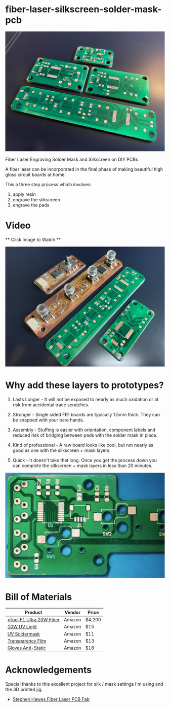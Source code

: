 # fiber-laser-silkscreen-solder-mask-pcb
![Screenshot](pics/keeb3.jpeg)

Fiber Laser Engraving Solder Mask and Silkscreen on DIY PCBs

A fiber laser can be incorporated in the final phase of making beautiful high gloss circuit boards at home.

This a three step process which involves: 

1. apply resin
2. engrave the silkscreen
3. engrave the pads

Video
===
** Click Image to Watch **

[![Watch the video](pics/keeb2.jpeg)](https://youtu.be/RxKP0Fk902g)

Why add these layers to prototypes?
===
1. Lasts Longer - It will not be exposed to nearly as much oxidation or at risk from accidental trace scratches.

2. Stronger - Single sided FR1 boards are typically 1.5mm thick. They can be snapped with your bare hands.

3. Assembly - Stuffing is easier with orientation, component labels and reduced risk of bridging between pads with the solder mask in place.

4. Kind of professional - A raw board looks like cool, but not nearly as good as one with the silkscreen + mask layers.

5. Quick - It doesn't take that long. Once you get the process down you can complete the silkscreen + mask layers in less than 20 minutes. 

![Screenshot](pics/keeb1.jpeg)

Bill of Materials
===
| Product                                                         | Vendor | Price    |
| --------------------------------------------------------------- | ------ | -------- |
| [xTool F1 Ultra 20W Fiber](https://amzn.to/41h2cZH)             | Amazon | $4,200|
| [10W UV Light](https://amzn.to/4j4IIye)                          | Amazon | $15|
| [UV Soldermask](https://amzn.to/42o9AC1)                         | Amazon | $11|
| [Transparency Film](https://amzn.to/4jm4ahU)                     | Amazon | $13|
| [Gloves Anti-Static](https://amzn.to/3X36cKU)                    | Amazon | $18|

Acknowledgements
===
Special thanks to this excellent project for silk / mask settings I'm using and the 3D printed jig. 

* [Stephen Hawes Fiber Laser PCB Fab](https://github.com/sphawes/fiber-laser-pcb-fab)
